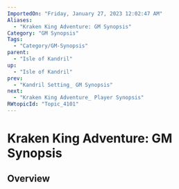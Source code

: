 ```yaml
---
ImportedOn: "Friday, January 27, 2023 12:02:47 AM"
Aliases:
  - "Kraken King Adventure: GM Synopsis"
Category: "GM Synopsis"
Tags:
  - "Category/GM-Synopsis"
parent:
  - "Isle of Kandril"
up:
  - "Isle of Kandril"
prev:
  - "Kandril Setting_ GM Synopsis"
next:
  - "Kraken King Adventure_ Player Synopsis"
RWtopicId: "Topic_4101"
---
```

# Kraken King Adventure: GM Synopsis
## Overview
